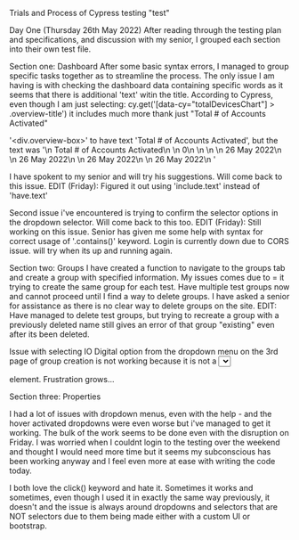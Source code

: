 Trials and Process of Cypress testing "test"

Day One (Thursday 26th May 2022)
After reading through the testing plan and specifications, and discussion with my senior, I grouped each section into their own test file.

Section one: Dashboard
After some basic syntax errors, I managed to group specific tasks together as to streamline the process. The only issue I am having is with checking the dashboard data containing specific words as it seems that there is additional 'text' witin the title. According to Cypress, even though I am just selecting: cy.get('[data-cy="totalDevicesChart"] > .overview-title')
it includes much more thank just "Total # of Accounts Activated" 

'<div.overview-box>' to have text 'Total # of Accounts Activated', but the text was '\n Total # of Accounts Activated\n \n 0\n \n \n \n 26 May 2022\n \n 26 May 2022\n \n 26 May 2022\n \n 26 May 2022\n    '

I have spokent to my senior and will try his suggestions. Will come back to this issue. 
EDIT (Friday): Figured it out using 'include.text' instead of 'have.text'

Second issue i've encountered is trying to confirm the selector options in the dropdown selector. Will come back to this too. 
EDIT (Friday): Still working on this issue. Senior has given me some help with syntax for correct usage of '.contains()' keyword. Login is currently down due to CORS issue. will try when its up and running again.

Section two: Groups
I have created a function to navigate to the groups tab and create a group with specified information. My issues comes due to = it trying to create the same group for each test. Have multiple test groups now and cannot proceed until I find a way to delete groups. I have asked a senior for assistance as there is no clear way to delete groups on the site. EDIT: Have managed to delete test groups, but trying to recreate a group with a previously deleted name still gives an error of that group "existing" even after its been deleted.

Issue with selecting IO Digital option from the dropdown menu on the 3rd page of group creation is not working because it is not a <select> element, but a <div> element. Frustration grows...

Section three: Properties

I had a lot of issues with dropdown menus, even with the help - and the hover activated dropdowns were even worse but i've managed to get it working. The bulk of the work seems to be done even with the disruption on Friday. I was worried when I couldnt login to the testing over the weekend and thought I would need more time but it seems my subconscious has been working anyway and I feel even more at ease with writing the code today.

I both love the click() keyword and hate it. Sometimes it works and sometimes, even though I used it in exactly the same way previously, it doesn't and the issue is always around dropdowns and selectors that are NOT selectors due to them being made either with a custom UI or bootstrap.
